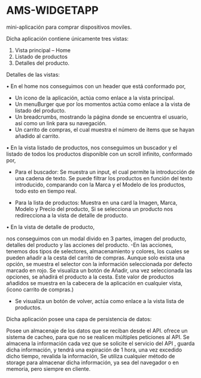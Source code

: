 # AMS-WIDGETAPP
mini-aplicación para comprar dispositivos moviles.

Dicha aplicación contiene únicamente tres vistas: 
1.	Vista principal – Home 
2.	Listado de productos
3.	Detalles del producto. 

Detalles de las vistas:

•	En el home nos conseguimos con un header que está conformado por,

-	Un icono de la aplicación, actúa como enlace a la vista principal.
-	Un menuBurger que por los momentos actúa como enlace a la vista de listado del producto.
-	Un breadcrumbs, mostrando la página donde se encuentra el usuario, así como un link para su navegación.
-	Un carrito de compras, el cual muestra el número de items que se hayan añadido al carrito.

•	En la vista listado de productos, nos conseguimos un buscador y el listado de todos los productos disponible con un scroll infinito, conformado por,

-	Para el buscador: 
Se muestra un input, el cual permite la introducción de una cadena de texto. Se puede filtrar los productos en función del texto introducido, comparando con la Marca y el Modelo de los productos, todo esto en tiempo real. 

-	Para la lista de productos:
Muestra en una card  la Imagen, Marca, Modelo y Precio del producto, Si se selecciona un producto nos redirecciona a la vista de detalle de producto. 

•	En la vista de detalle de producto,

nos conseguimos con un modal divido en 3 partes, imagen del producto, detalles del producto y las acciones del producto.
-En las acciones, tenemos dos tipos de selectores, almacenamiento y colores, los cuales se pueden añadir a la cesta del carrito de compras. Aunque solo exista una opción, se muestra el selector con la información seleccionada por defecto marcado en rojo.
 Se visualiza un botón de Añadir, una vez seleccionada las opciones, se añadirá el producto a la cesta. 
Este valor de productos añadidos se muestra en la cabecera de la aplicación en cualquier vista, (icono carrito de compras.) 
- Se visualiza un botón de volver, actúa como enlace a la vista lista de productos.

Dicha aplicación posee una capa de persistencia de datos:

Posee un almacenaje de los datos que se reciban desde el API. ofrece un sistema de cacheo, para que no se realicen múltiples peticiones al API. Se almacena la información cada vez que se solicite el servicio del API , guarda dicha información, y tendrá una expiración de 1 hora, una vez excedido dicho tiempo,  revalida la información,  Se utiliza cualquier método de storage para almacenar dicha información, ya sea del navegador o en memoria, pero siempre en cliente.

